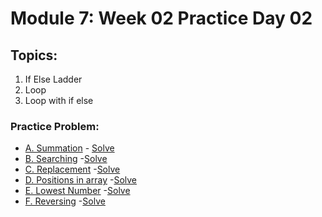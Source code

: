 # Module 7: Week 02 Practice Day 02

## Topics:
1. If Else Ladder
2. Loop
3. Loop with if else

### Practice Problem:
- [A. Summation](https://codeforces.com/group/MWSDmqGsZm/contest/219774/problem/A) - [Solve]()
- [B. Searching](https://codeforces.com/group/MWSDmqGsZm/contest/219774/problem/B) -[Solve]()
- [C. Replacement](https://codeforces.com/group/MWSDmqGsZm/contest/219774/problem/C) -[Solve]()
- [ D. Positions in array](https://codeforces.com/group/MWSDmqGsZm/contest/219774/problem/D) -[Solve]()
- [E. Lowest Number](https://codeforces.com/group/MWSDmqGsZm/contest/219774/problem/E) -[Solve]()
- [F. Reversing](https://codeforces.com/group/MWSDmqGsZm/contest/219774/problem/F) -[Solve]()